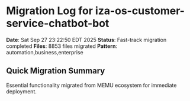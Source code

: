 # Migration Log for iza-os-customer-service-chatbot-bot

**Date**: Sat Sep 27 23:22:50 EDT 2025
**Status**: Fast-track migration completed
**Files**:     8853 files migrated
**Pattern**: automation,business,enterprise

## Quick Migration Summary
Essential functionality migrated from MEMU ecosystem for immediate deployment.
